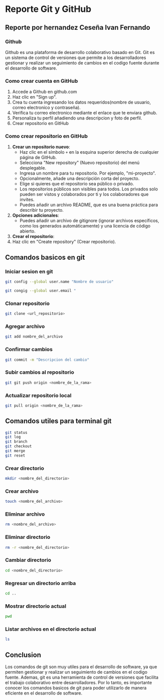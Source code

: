 # Reporte Git y GitHub

## Reporte por hernandez Ceseña Ivan Fernando

### Github
Github es una plataforma de desarrollo colaborativo basado en Git. Git es un sistema de control de versiones que permite a los desarrolladores gestionar y realizar un seguimiento de cambios en el codigo fuente durante el desarrollo de software.

### Como crear cuenta en GitHub
1. Accede a Github en github.com
2. Haz clic en "Sign up".
3. Crea tu cuenta ingresando los datos requeridos(nombre de usuario, correo electronico y contraseña).
4. Verifica tu correo electronico mediante el enlace que te enviara github.
5. Personaliza tu perfil añadiendo una descripcion y foto de perfil.
6. Crear repositorio en GitHub

### Como crear repositorio en GitHub
1. **Crear un repositorio nuevo**:
   - Haz clic en el símbolo `+` en la esquina superior derecha de cualquier página de GitHub.
   - Selecciona "New repository" (Nuevo repositorio) del menú desplegable.
   - Ingresa un nombre para tu repositorio. Por ejemplo, "mi-proyecto".
   - Opcionalmente, añade una descripción corta del proyecto.
   - Elige si quieres que el repositorio sea público o privado.
   - Los repositorios públicos son visibles para todos. Los privados solo pueden ser vistos y colaborados por ti y los colaboradores que invites.
   - Puedes añadir un archivo README, que es una buena práctica para describir tu proyecto.
2. **Opciones adicionales**:
   - Puedes añadir un archivo de gitignore (ignorar archivos específicos, como los generados automáticamente) y una licencia de código abierto.
3. **Crear el repositorio**:
4. Haz clic en "Create repository" (Crear repositorio).

## Comandos basicos en git
### Iniciar sesion en git
```bash
git config --global user.name "Nombre de usuario"

git congig --global user.email "
```
### Clonar repositorio
```bash
git clone <url_repositorio>
```
### Agregar archivo
```bash
git add nombre_del_archivo
```
### Confirmar cambios
```bash
git commit -m "Descripcion del cambio"
```
### Subir cambios al repositorio
```bash
git git push origin <nombre_de_la_rama>
```
### Actualizar repositorio local
```bash
git pull origin <nombre_de_la_rama>
```

## Comandos utiles para terminal git
```bash
git status
git log
git branch
git checkout
git merge
git reset
```
### Crear directorio
```bash
mkdir <nombre_del_directorio>
```
### Crear archivo
```bash
touch <nombre_del_archivo>
```
### Eliminar archivo
```bash
rm <nombre_del_archivo>
```
### Eliminar directorio
```bash
rm -r <nombre_del_directorio>
```
### Cambiar directorio
```bash
cd <nombre_del_directorio>
```
### Regresar un directorio arriba
```bash
cd ..
```
### Mostrar directorio actual
```bash
pwd
```
### Listar archivos en el directorio actual
```bash
ls
```
## Conclusion
Los comandos de git son muy utiles para el desarrollo de software, ya que permiten gestionar y realizar un seguimiento de cambios en el codigo fuente. Ademas, git es una herramienta de control de versiones que facilita el trabajo colaborativo entre desarrolladores. Por lo tanto, es importante conocer los comandos basicos de git para poder utilizarlo de manera eficiente en el desarrollo de software.